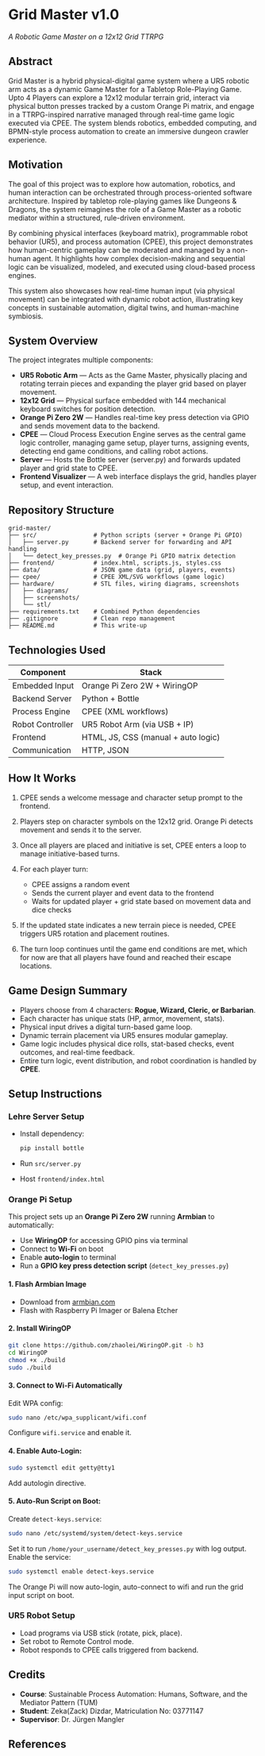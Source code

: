 # Grid Master v1.0

*A Robotic Game Master on a 12x12 Grid TTRPG*

## Abstract

Grid Master is a hybrid physical-digital game system where a UR5 robotic arm acts as a dynamic Game Master for a Tabletop Role-Playing Game. Upto 4 Players can explore a 12x12 modular terrain grid, interact via physical button presses tracked by a custom Orange Pi matrix, and engage in a TTRPG-inspired narrative managed through real-time game logic executed via CPEE. The system blends robotics, embedded computing, and BPMN-style process automation to create an immersive dungeon crawler experience.

## Motivation

The goal of this project was to explore how automation, robotics, and human interaction can be orchestrated through process-oriented software architecture. Inspired by tabletop role-playing games like Dungeons & Dragons, the system reimagines the role of a Game Master as a robotic mediator within a structured, rule-driven environment.

By combining physical interfaces (keyboard matrix), programmable robot behavior (UR5), and process automation (CPEE), this project demonstrates how human-centric gameplay can be moderated and managed by a non-human agent. It highlights how complex decision-making and sequential logic can be visualized, modeled, and executed using cloud-based process engines.

This system also showcases how real-time human input (via physical movement) can be integrated with dynamic robot action, illustrating key concepts in sustainable automation, digital twins, and human-machine symbiosis.

## System Overview

The project integrates multiple components:

* **UR5 Robotic Arm** — Acts as the Game Master, physically placing and rotating terrain pieces and expanding the player grid based on player movement.
* **12x12 Grid** — Physical surface embedded with 144 mechanical keyboard switches for position detection.
* **Orange Pi Zero 2W** — Handles real-time key press detection via GPIO and sends movement data to the backend.
* **CPEE** — Cloud Process Execution Engine serves as the central game logic controller, managing game setup, player turns, assigning events, detecting end game conditions, and calling robot actions.
* **Server** — Hosts the Bottle server (server.py) and forwards updated player and grid state to CPEE.
* **Frontend Visualizer** — A web interface displays the grid, handles player setup, and event interaction.

## Repository Structure

```
grid-master/
├── src/                # Python scripts (server + Orange Pi GPIO)
│   ├── server.py       # Backend server for forwarding and API handling
│   └── detect_key_presses.py  # Orange Pi GPIO matrix detection
├── frontend/           # index.html, scripts.js, styles.css
├── data/               # JSON game data (grid, players, events)
├── cpee/               # CPEE XML/SVG workflows (game logic)
├── hardware/           # STL files, wiring diagrams, screenshots
│   ├── diagrams/
│   ├── screenshots/
│   └── stl/
├── requirements.txt    # Combined Python dependencies
├── .gitignore          # Clean repo management
├── README.md           # This write-up
```

## Technologies Used

| Component        | Stack                               |
| ---------------- | ----------------------------------- |
| Embedded Input   | Orange Pi Zero 2W + WiringOP        |
| Backend Server   | Python + Bottle                     |
| Process Engine   | CPEE (XML workflows)                |
| Robot Controller | UR5 Robot Arm (via USB + IP)        |
| Frontend         | HTML, JS, CSS (manual + auto logic) |
| Communication    | HTTP, JSON                          |

## How It Works

1. CPEE sends a welcome message and character setup prompt to the frontend.
2. Players step on character symbols on the 12x12 grid. Orange Pi detects movement and sends it to the server.
3. Once all players are placed and initiative is set, CPEE enters a loop to manage initiative-based turns.
4. For each player turn:

   * CPEE assigns a random event
   * Sends the current player and event data to the frontend
   * Waits for updated player + grid state based on movement data and dice checks
5. If the updated state indicates a new terrain piece is needed, CPEE triggers UR5 rotation and placement routines.
6. The turn loop continues until the game end conditions are met, which for now are that all players have found and reached their escape locations.

## Game Design Summary

* Players choose from 4 characters: **Rogue, Wizard, Cleric, or Barbarian**.
* Each character has unique stats (HP, armor, movement, stats).
* Physical input drives a digital turn-based game loop.
* Dynamic terrain placement via UR5 ensures modular gameplay.
* Game logic includes physical dice rolls, stat-based checks, event outcomes, and real-time feedback.
* Entire turn logic, event distribution, and robot coordination is handled by **CPEE**.

## Setup Instructions

### Lehre Server Setup

* Install dependency:

  ```bash
  pip install bottle
  ```

* Run `src/server.py`
* Host `frontend/index.html`

### Orange Pi Setup

This project sets up an **Orange Pi Zero 2W** running **Armbian** to automatically:

* Use **WiringOP** for accessing GPIO pins via terminal
* Connect to **Wi-Fi** on boot
* Enable **auto-login** to terminal
* Run a **GPIO key press detection script** (`detect_key_presses.py`)

#### 1. Flash Armbian Image

* Download from [armbian.com](https://www.armbian.com/orange-pi-zero-2/)
* Flash with Raspberry Pi Imager or Balena Etcher

#### 2. Install WiringOP

```bash
git clone https://github.com/zhaolei/WiringOP.git -b h3
cd WiringOP
chmod +x ./build
sudo ./build
```

#### 3. Connect to Wi-Fi Automatically

Edit WPA config:

```bash
sudo nano /etc/wpa_supplicant/wifi.conf
```

Configure `wifi.service` and enable it.

#### 4. Enable Auto-Login:

```bash
sudo systemctl edit getty@tty1
```

Add autologin directive.

#### 5. Auto-Run Script on Boot:

Create `detect-keys.service`:

```bash
sudo nano /etc/systemd/system/detect-keys.service
```

Set it to run `/home/your_username/detect_key_presses.py` with log output. Enable the service:

```bash
sudo systemctl enable detect-keys.service
```

The Orange Pi will now auto-login, auto-connect to wifi and run the grid input script on boot.

### UR5 Robot Setup

* Load programs via USB stick (rotate, pick, place).
* Set robot to Remote Control mode.
* Robot responds to CPEE calls triggered from backend.

## Credits

* **Course**: Sustainable Process Automation: Humans, Software, and the Mediator Pattern (TUM)
* **Student**: Zeka(Zack) Dizdar, Matriculation No: 03771147
* **Supervisor**: Dr. Jürgen Mangler

## References
